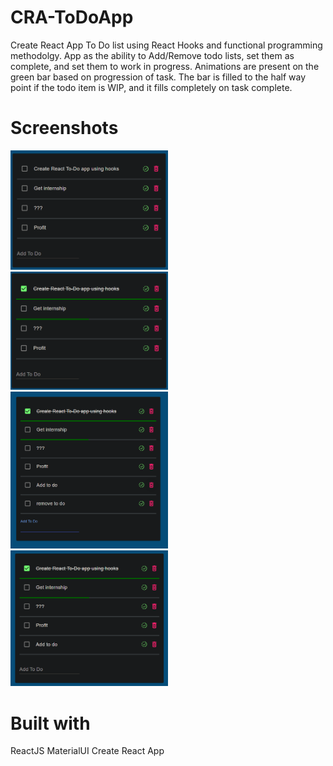 # CRA-ToDoApp
 Create React App To Do list using React Hooks and functional programming methodolgy. App as the ability to Add/Remove todo lists, set them as complete, and set them to work in progress. Animations are present on the green bar based on progression of task. The bar is filled to the half way point if the todo item is WIP, and it fills completely on task complete.


# Screenshots

<img src="https://github.com/IED92/CRA-ToDoApp/blob/main/Overview.png" width=50% height=50% />
<img src="https://github.com/IED92/CRA-ToDoApp/blob/main/Complete%20and%20WIP%20todos.png" width=50% height=50% />
<img src="https://github.com/IED92/CRA-ToDoApp/blob/main/Added%20to%20dos.png" width=50% height=50% />
<img src="https://github.com/IED92/CRA-ToDoApp/blob/main/Removed%20todo.png" width=50% height=50% />

# Built with
ReactJS
MaterialUI
Create React App
